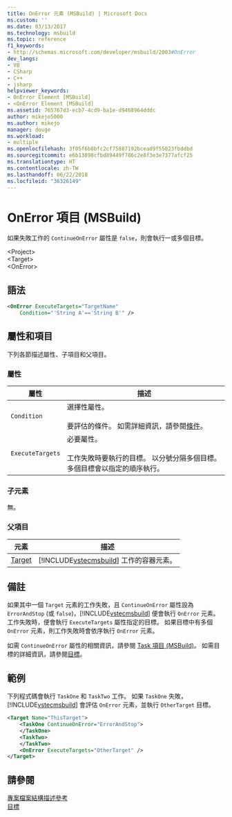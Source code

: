 ```yaml
---
title: OnError 元素 (MSBuild) | Microsoft Docs
ms.custom: ''
ms.date: 03/13/2017
ms.technology: msbuild
ms.topic: reference
f1_keywords:
- http://schemas.microsoft.com/developer/msbuild/2003#OnError
dev_langs:
- VB
- CSharp
- C++
- jsharp
helpviewer_keywords:
- OnError Element [MSBuild]
- <OnError Element [MSBuild]
ms.assetid: 765767d3-ecb7-4cd9-ba1e-d9468964dddc
author: mikejo5000
ms.author: mikejo
manager: douge
ms.workload:
- multiple
ms.openlocfilehash: 3f05f6b8bfc2cf75887192bcead9f55023fbddbd
ms.sourcegitcommit: e6b13898cfbd89449f786c2e8f3e3e7377afcf25
ms.translationtype: HT
ms.contentlocale: zh-TW
ms.lasthandoff: 06/22/2018
ms.locfileid: "36326149"
---
```

# <a name="onerror-element-msbuild"></a>OnError 項目 (MSBuild)
如果失敗工作的 `ContinueOnError` 屬性是 `false`，則會執行一或多個目標。  

 \<Project>  
 \<Target>  
 \<OnError>  

## <a name="syntax"></a>語法  

```xml  
<OnError ExecuteTargets="TargetName"  
    Condition="'String A'=='String B'" />  
```  

## <a name="attributes-and-elements"></a>屬性和項目  
 下列各節描述屬性、子項目和父項目。  

### <a name="attributes"></a>屬性  

|屬性|描述|  
|---------------|-----------------|  
|`Condition`|選擇性屬性。<br /><br /> 要評估的條件。 如需詳細資訊，請參閱[條件](../msbuild/msbuild-conditions.md)。|  
|`ExecuteTargets`|必要屬性。<br /><br /> 工作失敗時要執行的目標。 以分號分隔多個目標。 多個目標會以指定的順序執行。|  

### <a name="child-elements"></a>子元素  
 無。  

### <a name="parent-elements"></a>父項目  

|元素|描述|  
|-------------|-----------------|  
|[Target](../msbuild/target-element-msbuild.md)|[!INCLUDE[vstecmsbuild](../extensibility/internals/includes/vstecmsbuild_md.md)] 工作的容器元素。|  

## <a name="remarks"></a>備註  
 如果其中一個 `Target` 元素的工作失敗，且 `ContinueOnError` 屬性設為 `ErrorAndStop` (或 `false`)，[!INCLUDE[vstecmsbuild](../extensibility/internals/includes/vstecmsbuild_md.md)] 便會執行 `OnError` 元素。 工作失敗時，便會執行 `ExecuteTargets` 屬性指定的目標。 如果目標中有多個 `OnError` 元素，則工作失敗時會依序執行 `OnError` 元素。  

 如需 `ContinueOnError` 屬性的相關資訊，請參閱 [Task 項目 (MSBuild)](../msbuild/task-element-msbuild.md)。 如需目標的詳細資訊，請參閱[目標](../msbuild/msbuild-targets.md)。  

## <a name="example"></a>範例  
 下列程式碼會執行 `TaskOne` 和 `TaskTwo` 工作。 如果 `TaskOne` 失敗，[!INCLUDE[vstecmsbuild](../extensibility/internals/includes/vstecmsbuild_md.md)] 會評估 `OnError` 元素，並執行 `OtherTarget` 目標。  

```xml  
<Target Name="ThisTarget">  
    <TaskOne ContinueOnError="ErrorAndStop">  
    </TaskOne>  
    <TaskTwo>  
    </TaskTwo>  
    <OnError ExecuteTargets="OtherTarget" />  
</Target>  
```  

## <a name="see-also"></a>請參閱  
 [專案檔案結構描述參考](../msbuild/msbuild-project-file-schema-reference.md)   
 [目標](../msbuild/msbuild-targets.md)
